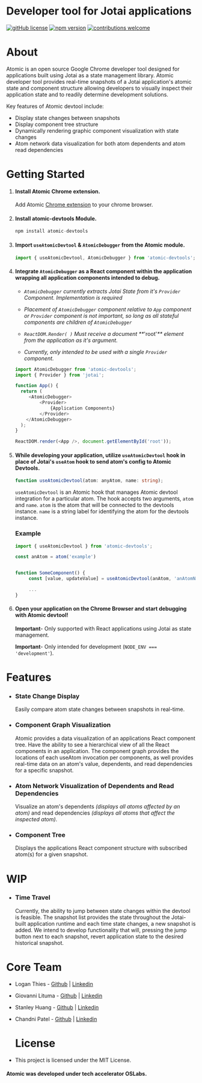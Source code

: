 <!-- BANNER LOGO
<br />
<p align="center">
    <a href="https://www.atomictool.dev"><img src="./assets/atomic-banner.png" alt="atomic banner"></a>
</p> -->

<h1>Developer tool for Jotai applications</h1>

[![gitHub license](https://img.shields.io/badge/license-MIT-green.svg)](https://github.com/oslabs-beta/atomic/blob/main/LICENSE) [![npm version](https://img.shields.io/npm/v/atomic-devtools)](https://www.npmjs.com/package/atomic-devtools) [![contributions welcome](https://img.shields.io/badge/contributions-welcome-orange.svg?style=flat)](https://github.com/oslabs-beta/atomic/issues) 

<!-- ABOUT -->
<h1>About</h1>
<p>
Atomic is an open source Google Chrome developer tool designed for  applications built using Jotai as a  state management library. Atomic developer tool provides real-time snapshots of a Jotai application's atomic state and component structure allowing developers to visually inspect their application state and to readily determine development solutions.
</br>

Key features of Atomic devtool include:

- Display state changes between snapshots
- Display component tree structure
- Dynamically rendering graphic component visualization with state changes
- Atom network data visualization for both atom dependents and atom read dependencies

</p>

<!-- INSTALLATION -->
<h1>
Getting Started
</h1>

1. #### Install Atomic Chrome extension.

   Add Atomic [Chrome extension](https://chrome.google.com/webstore/detail/atomic-dev-tool/nnchkolpjdpkpbolophmdkglenapodbo) to your chrome browser.

2. #### Install atomic-devtools Module.

   ```js
   npm install atomic-devtools
   ```

3. #### Import `useAtomicDevtool` & `AtomicDebugger` from the Atomic module.

   ```js
   import { useAtomicDevtool, AtomicDebugger } from 'atomic-devtools';
   ```

4. #### Integrate `AtomicDebugger` as a React component within the application wrapping all application components intended to debug.

   - _`AtomicDebugger` currently extracts Jotai State from it's `Provider` Component. Implementation is required_

   - _Placement of `AtomicDebugger` component relative to `App` component or `Provider` component is not important, so long as all stateful components are children of `AtomicDebugger`_

   - _`ReactDOM.Render( )` Must receive a document \*\*_'root'_\*\* element from the application as it's argument._

   - _Currently, only intended to be used with a single `Provider` component._

   ```js
   import AtomicDebugger from 'atomic-devtools';
   import { Provider } from 'jotai';

   function App() {
     return (
        <AtomicDebugger>
            <Provider>
                {Application Components}
            </Provider>
       </AtomicDebugger>
     );
   }

   ReactDOM.render(<App />, document.getElementById('root'));

   ```

5. #### While developing your application, utilize `useAtomicDevtool` hook in place of Jotai's `useAtom` hook to send atom's config to Atomic Devtools.

   ```ts
   function useAtomicDevtool(atom: anyAtom, name: string);
   ```

   `useAtomicDevtool` is an Atomic hook that manages Atomic devtool integration for a particular atom. The hook accepts two arguments, `atom` and `name`. `atom` is the atom that will be connected to the devtools instance. `name` is a string label for identifying the atom for the devtools instance.

   ### Example

   ```js
   import { useAtomicDevtool } from 'atomic-devtools';

   const anAtom = atom('example')


   function SomeComponent() {
        const [value, updateValue] = useAtomicDevtool(anAtom, 'anAtomName');

        ...
   }
   ```

6. #### Open your application on the Chrome Browser and start debugging with Atomic devtool!

   **Important**- Only supported with React applications using Jotai as state management.

   **Important**- Only intended for development (`NODE_ENV === 'development'`).

<!-- FEATURES -->
<h1>
Features
</h1>

- ### State Change Display

  Easily compare atom state changes between snapshots in real-time.

    <!-- <img src="assets/stateDiff.gif" alt="stateDiff GIF" width="600px"> -->

- ### Component Graph Visualization

  Atomic provides a data visualization of an applications React component tree. Have the ability to see a hierarchical view of all the React components in an application. The component graph provides the locations of each useAtom invocation per components, as well provides real-time data on an atom's value, dependents, and read dependencies for a specific snapshot.

    <!-- <img src="assets/componentGraph.gif" alt="componentGraph GIF" width="600px"> -->

- ### Atom Network Visualization of Dependents and Read Dependencies

  Visualize an atom's dependents
  _(displays all atoms affected by an atom)_ and read dependencies _(displays all atoms that affect the inspected atom)_.

    <!-- <img src="assets/atomNetwork.gif" alt="atomNetwork GIF" width="600px"> -->

- ### Component Tree

  Displays the applications React component structure with subscribed atom(s) for a given snapshot.

    <!-- <img src="assets/componentTree.gif" alt="componentTree GIF" width="600px"> -->

<h1>
WIP
</h1>

- ### Time Travel
  Currently, the ability to jump between state changes within the devtool is feasible. The snapshot list provides the state throughout the Jotai-built application runtime and each time state changes, a new snapshot is added. We intend to develop functionality that will, pressing the jump button next to each snapshot, revert application state to the desired historical snapshot.

<!-- CORE TEAM -->
<h1>
Core Team
</h1>

- Logan Thies - [Github](https://github.com/Thiesl137) | [Linkedin](https://www.linkedin.com/in/loganthies137)
- Giovanni Lituma - [Github](https://github.com/giovannixdev) | [Linkedin](https://www.linkedin.com/in/giovanni-lituma)
- Stanley Huang - [Github](https://github.com/stanleyhuang16) | [Linkedin](https://www.linkedin.com/in/stanleyhuang16)
- Chandni Patel - [Github](https://github.com/chandnikat) | [Linkedin](https://www.linkedin.com/in/chandnip6)
  <!-- LICENSE -->
  <h1>
  License
  </h1>

- This project is licensed under the MIT License.

#### Atomic was developed under tech accelerator OSLabs.
